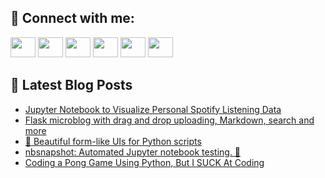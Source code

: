 ## 🔎 Connect with me:
[<img height="32" width="40" src="https://cdn.jsdelivr.net/npm/simple-icons@v5/icons/telegram.svg" />](https://t.me/bullbesh)
[<img height="32" width="40" src="https://cdn.jsdelivr.net/npm/simple-icons@v5/icons/vk.svg" />](https://vk.com/bullbesh)
[<img height="32" width="40" src="https://cdn.jsdelivr.net/npm/simple-icons@v5/icons/twitter.svg" />](https://twitter.com/bullbesh1)
[<img height="32" width="40" src="https://cdn.jsdelivr.net/npm/simple-icons@v5/icons/instagram.svg" />](https://www.instagram.com/bullbesh)
[<img height="32" width="40" src="https://cdn.jsdelivr.net/npm/simple-icons@v5/icons/reddit.svg" />](https://www.reddit.com/user/bullbesh)
[<img height="32" width="40" src="https://cdn.jsdelivr.net/npm/simple-icons@v5/icons/youtube.svg" />](https://www.youtube.com/channel/UCtfjRs6uzgq5mfm8S06WTcg)

## 📕 Latest Blog Posts
<!-- BLOG-POST-LIST:START -->
- [Jupyter Notebook to Visualize Personal Spotify Listening Data](https://www.reddit.com/r/Python/comments/vrjxxa/jupyter_notebook_to_visualize_personal_spotify/)
- [Flask microblog with drag and drop uploading, Markdown, search and more](https://www.reddit.com/r/Python/comments/vrjlnh/flask_microblog_with_drag_and_drop_uploading/)
- [🤯 Beautiful form-like UIs for Python scripts](https://www.reddit.com/r/Python/comments/vrizbx/beautiful_formlike_uis_for_python_scripts/)
- [nbsnapshot: Automated Jupyter notebook testing. 📙](https://www.reddit.com/r/Python/comments/vrg42d/nbsnapshot_automated_jupyter_notebook_testing/)
- [Coding a Pong Game Using Python, But I SUCK At Coding](https://www.reddit.com/r/Python/comments/vrfkiw/coding_a_pong_game_using_python_but_i_suck_at/)
<!-- BLOG-POST-LIST:END -->
